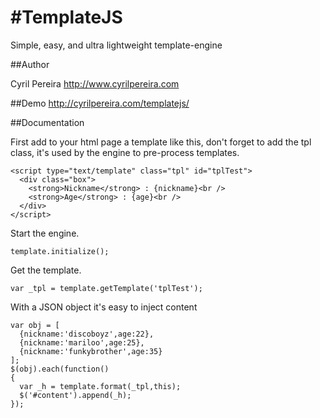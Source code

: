 #TemplateJS
==========
Simple, easy, and ultra lightweight template-engine

##Author

Cyril Pereira
http://www.cyrilpereira.com

##Demo
http://cyrilpereira.com/templatejs/

##Documentation

First add to your html page a template like this, don't forget to add the tpl class, it's used by the engine to pre-process templates.

~~~
<script type="text/template" class="tpl" id="tplTest">
  <div class="box">
    <strong>Nickname</strong> : {nickname}<br />
    <strong>Age</strong> : {age}<br />
  </div>
</script>
~~~

Start the engine.
~~~
template.initialize();
~~~
Get the template.
~~~
var _tpl = template.getTemplate('tplTest');
~~~
With a JSON object it's easy to inject content
~~~
var obj = [
  {nickname:'discoboyz',age:22},
  {nickname:'mariloo',age:25},
  {nickname:'funkybrother',age:35}
];
$(obj).each(function()
{
  var _h = template.format(_tpl,this);
  $('#content').append(_h);
});
~~~    

